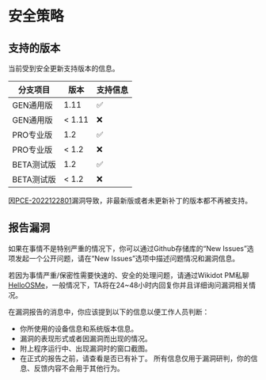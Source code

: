 # 安全策略

## 支持的版本

当前受到安全更新支持版本的信息。

| 分支项目   | 版本     | 支持信息            |
| --------- | -------- | ------------------ |
| GEN通用版  | 1.11     | :white_check_mark: |
| GEN通用版  | < 1.11   | :x:                |
| PRO专业版  | 1.2      | :white_check_mark: |
| PRO专业版  | < 1.2    | :x:                |
| BETA测试版 | 1.2      | :white_check_mark: |
| BETA测试版 | < 1.2    | :x:                |

因[PCE-2022122801](https://github.com/TimeLine-Bookstore/Py-crawler/issues/10)漏洞导致，非最新版或者未更新补丁的版本都不再被支持。

## 报告漏洞

如果在事情不是特别严重的情况下，你可以通过Github存储库的“New Issues”选项发起一个公开问题，请在“New Issues”选项中描述问题情况和漏洞信息。

若因为事情严重/保密性需要快速的、安全的处理问题，请通过Wikidot PM私聊[HelloOSMe](http://www.wikidot.com/account/messages#/new/8288810)，一般情况下，TA将在24~48小时内回复你并且详细询问漏洞相关情况。

在漏洞报告的消息中，你应该提到以下的信息以便工作人员判断：
* 你所使用的设备信息和系统版本信息。
* 漏洞的表现形式或者因漏洞而出现的情况。
* 附上程序运行中、出现漏洞时的窗口截图。
* 在正式的报告之前，请查看是否已有补丁。
所有信息仅用于漏洞研判，你的信息、反馈内容不会用于其他行为。
